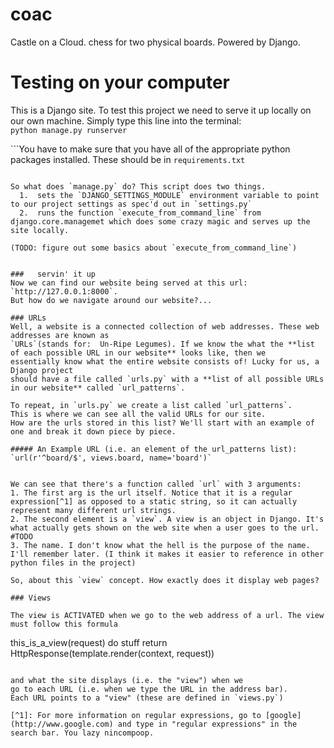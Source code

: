 # coac
Castle on a Cloud. chess for two physical boards. Powered by Django.

# Testing on your computer  
This is a Django site.
To test this project we need to serve it up locally on our own machine. Simply type this line into the terminal:  
`python manage.py runserver`


```You have to make sure that you have all of the appropriate python packages installed. These should be in `requirements.txt`
```

So what does `manage.py` do? This script does two things.  
  1.  sets the `DJANGO_SETTINGS_MODULE` environment variable to point to our project settings as spec'd out in `settings.py`  
  2.  runs the function `execute_from_command_line` from django.core.managemet which does some crazy magic and serves up the site locally.

(TODO: figure out some basics about `execute_from_command_line`)


###   servin' it up
Now we can find our website being served at this url: `http://127.0.0.1:8000`.
But how do we navigate around our website?...

### URLs  
Well, a website is a connected collection of web addresses. These web addresses are known as
`URLs`(stands for:  Un-Ripe Legumes). If we know the what the **list of each possible URL in our website** looks like, then we
essentially know what the entire website consists of! Lucky for us, a Django project
should have a file called `urls.py` with a **list of all possible URLs in our website** called `url_patterns`.

To repeat, in `urls.py` we create a list called `url_patterns`.
This is where we can see all the valid URLs for our site.
How are the urls stored in this list? We'll start with an example of one and break it down piece by piece.

##### An Example URL (i.e. an element of the url_patterns list):  `url(r'^board/$', views.board, name='board')`  


We can see that there's a function called `url` with 3 arguments:  
1. The first arg is the url itself. Notice that it is a regular expression[^1] as opposed to a static string, so it can actually
represent many different url strings.  
2. The second element is a `view`. A view is an object in Django. It's what actually gets shown on the web site when a user goes to the url. #TODO  
3. The name. I don't know what the hell is the purpose of the name. I'll remember later. (I think it makes it easier to reference in other python files in the project)

So, about this `view` concept. How exactly does it display web pages?

### Views  

The view is ACTIVATED when we go to the web address of a url. The view must follow this formula

```
this_is_a_view(request)
    do stuff
    return HttpResponse(template.render(context, request))
```

and what the site displays (i.e. the "view") when we
go to each URL (i.e. when we type the URL in the address bar).
Each URL points to a "view" (these are defined in `views.py`)

[^1]: For more information on regular expressions, go to [google](http://www.google.com) and type in "regular expressions" in the search bar. You lazy nincompoop.
